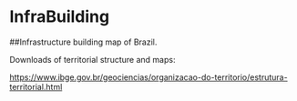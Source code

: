 # InfraBuilding

##Infrastructure building map of Brazil.

Downloads of territorial structure and maps: 

https://www.ibge.gov.br/geociencias/organizacao-do-territorio/estrutura-territorial.html  
